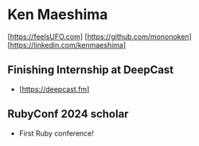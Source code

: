 # Ken Maeshima

[https://feelsUFO.com]
[https://github.com/mononoken]
[https://linkedin.com/kenmaeshima]

## Finishing Internship at DeepCast

- [https://deepcast.fm]

## RubyConf 2024 scholar

- First Ruby conference!
